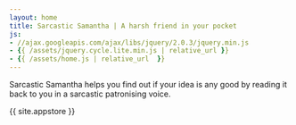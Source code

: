 ```yaml
---
layout: home
title: Sarcastic Samantha | A harsh friend in your pocket
js:
- //ajax.googleapis.com/ajax/libs/jquery/2.0.3/jquery.min.js
- {{ /assets/jquery.cycle.lite.min.js | relative_url }}
- {{ /assets/home.js | relative_url  }}
---
```

Sarcastic Samantha helps you find out if your idea is any good by reading it back to you in a sarcastic patronising voice.

<p class="app-store">{{ site.appstore }}</p>
